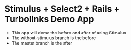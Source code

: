 # Stimulus + Select2 + Rails + Turbolinks Demo App

* This app will demo the before and after of using Stimulus 
* The without-stimulus branch is the before
* The master branch is the after 